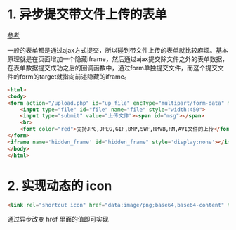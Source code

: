 # 1. 异步提交带文件上传的表单

[参考](http://blog.sina.com.cn/s/blog_573a052b0100nt0u.html)

一般的表单都是通过ajax方式提交，所以碰到带文件上传的表单就比较麻烦。基本原理就是在页面增加一个隐藏iframe，然后通过ajax提交除文件之外的表单数据，在表单数据提交成功之后的回调函数中，通过form单独提交文件，而这个提交文件的form的target就指向前述隐藏的iframe。

```html
<html>   
<body>   
<form action="/upload.php" id="up_file" encType="multipart/form-data" method="post" target="hidden_frame" >   
    <input type="file" id="file" name="file" style="width:450">   
    <input type="submit" value="上传文件"><span id="msg"></span>   
    <br>   
    <font color="red">支持JPG,JPEG,GIF,BMP,SWF,RMVB,RM,AVI文件的上传</font>                 
</form>   
<iframe name='hidden_frame' id="hidden_frame" style='display:none'></iframe>   
</body>   
</html>
```

# 2. 实现动态的 icon

```html
<link rel="shortcut icon" href="data:image/png;base64,base64-content" type="image/png">
```

通过异步改变 href 里面的值即可实现

